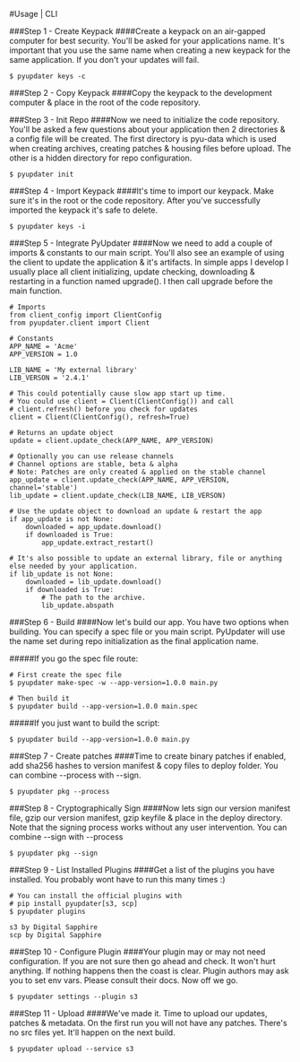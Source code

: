 #Usage | CLI

###Step 1 - Create Keypack
####Create a keypack on an air-gapped computer for best security. You'll be asked for your applications name. It's important that you use the same name when creating a new keypack for the same application. If you don't your updates will fail.
```
$ pyupdater keys -c
```

###Step 2 - Copy Keypack
####Copy the keypack to the development computer & place in the root of the code repository.

###Step 3 - Init Repo
####Now we need to initialize the code repository. You'll be asked a few questions about your application then 2 directories & a config file will be created. The first directory is pyu-data which is used when creating archives, creating patches & housing files before upload. The other is a hidden directory for repo configuration.
```
$ pyupdater init
```

###Step 4 - Import Keypack
####It's time to import our keypack. Make sure it's in the root or the code repository. After you've successfully imported the keypack it's safe to delete.
```
$ pyupdater keys -i
```

###Step 5 - Integrate PyUpdater
####Now we need to add a couple of imports & constants to our main script. You'll also see an example of using the client to update the application & it's artifacts. In simple apps I develop I usually place all client initializing, update checking, downloading & restarting in a function named upgrade(). I then call upgrade before the main function.
```
# Imports
from client_config import ClientConfig
from pyupdater.client import Client

# Constants
APP_NAME = 'Acme'
APP_VERSION = 1.0

LIB_NAME = 'My external library'
LIB_VERSON = '2.4.1'

# This could potentially cause slow app start up time.
# You could use client = Client(ClientConfig()) and call
# client.refresh() before you check for updates
client = Client(ClientConfig(), refresh=True)

# Returns an update object
update = client.update_check(APP_NAME, APP_VERSION)

# Optionally you can use release channels
# Channel options are stable, beta & alpha
# Note: Patches are only created & applied on the stable channel
app_update = client.update_check(APP_NAME, APP_VERSION, channel='stable')
lib_update = client.update_check(LIB_NAME, LIB_VERSON)

# Use the update object to download an update & restart the app
if app_update is not None:
    downloaded = app_update.download()
    if downloaded is True:
        app_update.extract_restart()

# It's also possible to update an external library, file or anything else needed by your application.
if lib_update is not None:
    downloaded = lib_update.download()
    if downloaded is True:
        # The path to the archive.
        lib_update.abspath

```

###Step 6 - Build
####Now let's build our app. You have two options when building. You can specify a spec file or you main script. PyUpdater will use the name set during repo initialization as the final application name.

#####If you go the spec file route:
```
# First create the spec file
$ pyupdater make-spec -w --app-version=1.0.0 main.py

# Then build it
$ pyupdater build --app-version=1.0.0 main.spec
```

#####If you just want to build the script:
```
$ pyupdater build --app-version=1.0.0 main.py
```

###Step 7 - Create patches
####Time to create binary patches if enabled, add sha256 hashes to version manifest & copy files to deploy folder. You can combine --process with --sign.
```
$ pyupdater pkg --process
```

###Step 8 - Cryptographically Sign
####Now lets sign our version manifest file, gzip our version manifest, gzip keyfile & place in the deploy directory. Note that the signing process works without any user intervention. You can combine --sign with --process
```
$ pyupdater pkg --sign
```

###Step 9 - List Installed Plugins
####Get a list of the plugins you have installed. You probably wont have to run this many times :)
```
# You can install the official plugins with
# pip install pyupdater[s3, scp]
$ pyupdater plugins

s3 by Digital Sapphire
scp by Digital Sapphire

```

###Step 10 - Configure Plugin
####Your plugin may or may not need configuration. If you are not sure then go ahead and check. It won't hurt anything. If nothing happens then the coast is clear. Plugin authors may ask you to set env vars. Please consult their docs. Now off we go.
```
$ pyupdater settings --plugin s3
```

###Step 11 - Upload
####We've made it. Time to upload our updates, patches & metadata. On the first run you will not have any patches. There's no src files yet. It'll happen on the next build.
```
$ pyupdater upload --service s3
```
